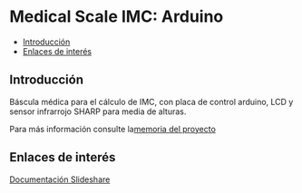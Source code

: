 # Medical Scale IMC: Arduino

- [Introducción](#introducción)
- [Enlaces de interés](#enlaces-de-interés)


## Introducción


Báscula médica para el cálculo de IMC, con placa de control arduino, LCD y sensor infrarrojo SHARP para media de alturas.


Para más información consulte la[memoria del proyecto](https://es.slideshare.net/DavidVelascoGarcia/bscula-mdica-de-clculo-del-imc)


## Enlaces de interés


[Documentación Slideshare](https://es.slideshare.net/DavidVelascoGarcia/bscula-mdica-de-clculo-del-imc)
